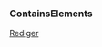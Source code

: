 ### ContainsElements

[Rediger](https://github.com/FMDatahub/DataDictionary/tree/main/Properties/Administratively/ContainsElements.md)
